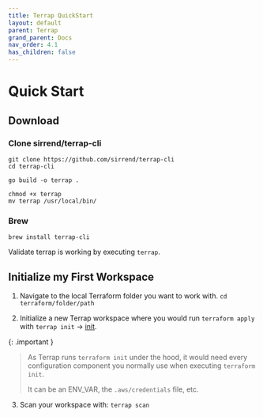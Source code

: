 ```yaml
---
title: Terrap QuickStart
layout: default
parent: Terrap
grand_parent: Docs
nav_order: 4.1
has_children: false
---
```

# Quick Start

## Download
### Clone sirrend/terrap-cli
```shell
git clone https://github.com/sirrend/terrap-cli
cd terrap-cli

go build -o terrap .

chmod +x terrap
mv terrap /usr/local/bin/
```

### Brew
```shell
brew install terrap-cli
```

Validate terrap is working by executing `terrap`.

## Initialize my First Workspace
1. Navigate to the local Terraform folder you want to work with.
`cd terraform/folder/path`

2. Initialize a new Terrap workspace where you would run `terraform apply` with `terrap init` -> <a href="https://sirrend.github.io/terrap-docs/init">init</a>.

{: .important }    
>As Terrap runs `terraform init` under the hood, it would need every configuration component you normally use when executing `terraform init`.
>
>It can be an ENV_VAR, the `.aws/credentials` file, etc.


3. Scan your workspace with: `terrap scan`